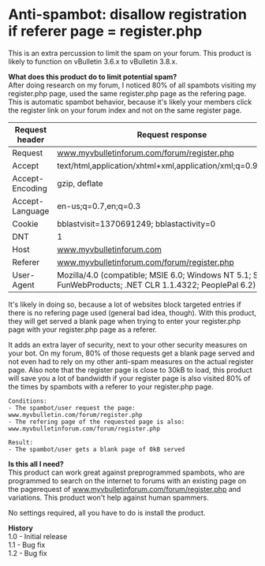 # Anti-spambot: disallow registration if referer page = register.php

This is an extra percussion to limit the spam on your forum. This product is likely to function on vBulletin 3.6.x to vBulletin 3.8.x.

**What does this product do to limit potential spam?**  
After doing research on my forum, I noticed 80% of all spambots visiting my register.php page, used the same register.php page as the refering page. This is automatic spambot behavior, because it's likely your members click the register link on your forum index and not on the same register page.

Request header | Request response
----- | -----
Request | www.myvbulletinforum.com/forum/register.php
Accept | text/html,application/xhtml+xml,application/xml;q=0.9,*/*;q=0.8
Accept-Encoding | gzip, deflate
Accept-Language | en-us;q=0.7,en;q=0.3
Cookie | bblastvisit=1370691249; bblastactivity=0
DNT | 1
Host | www.myvbulletinforum.com
Referer | www.myvbulletinforum.com/forum/register.php
User-Agent | Mozilla/4.0 (compatible; MSIE 6.0; Windows NT 5.1; SV1; FunWebProducts; .NET CLR 1.1.4322; PeoplePal 6.2)

It's likely in doing so, because a lot of websites block targeted entries if there is no refering page used (general bad idea, though). With this product, they will get served a blank page when trying to enter your register.php page with your register.php page as a referer.

It adds an extra layer of security, next to your other security measures on your bot. On my forum, 80% of those requests get a blank page served and not even had to rely on my other anti-spam measures on the actual register page. Also note that the register page is close to 30kB to load, this product will save you a lot of bandwidth if your register page is also visited 80% of the times by spambots with a referer to your register.php page.

````
Conditions:
- The spambot/user request the page: www.myvbulletin.com/forum/register.php
- The refering page of the requested page is also: www.myvbulletinforum.com/forum/register.php

Result:
- The spambot/user gets a blank page of 0kB served
````

**Is this all I need?**  
This product can work great against preprogrammed spambots, who are programmed to search on the internet to forums with an existing page on the pagerequest of www.myvbulletinforum.com/forum/register.php and variations. This product won't help against human spammers.

No settings required, all you have to do is install the product.

**History**  
1.0 - Initial release  
1.1 - Bug fix  
1.2 - Bug fix
